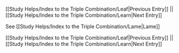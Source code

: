 [[Study Helps/Index to the Triple Combination/Leaf|Previous Entry]]  ||  [[Study Helps/Index to the Triple Combination/Learn|Next Entry]]

 See [[Study Helps/Index to the Triple Combination/Lame|Lame]]

[[Study Helps/Index to the Triple Combination/Leaf|Previous Entry]]  ||  [[Study Helps/Index to the Triple Combination/Learn|Next Entry]]